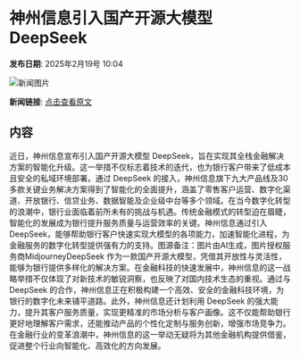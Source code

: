 # 神州信息引入国产开源大模型 DeepSeek

**发布日期**: 2025年2月19号 10:04

![新闻图片](https://pic.chinaz.com/picmap/202502051558203268_1.jpg)

**新闻链接**: [点击查看原文](https://www.aibase.com/zh/news/15497)

## 内容

近日，神州信息宣布引入国产开源大模型 DeepSeek，旨在实现其全栈金融解决方案的智能化升级。这一举措不仅标志着技术的迭代，也为银行客户带来了低成本且安全的私域环境部署。通过 DeepSeek 的接入，神州信息旗下九大产品线及30多款关键业务解决方案得到了智能化的全面提升，涵盖了零售客户运营、数字化渠道、开放银行、信贷业务、数据智能及企业级中台等多个领域。在当今数字化转型的浪潮中，银行业面临着前所未有的挑战与机遇。传统金融模式的转型迫在眉睫，智能化的发展成为银行提升服务质量与运营效率的关键。神州信息通过引入 DeepSeek，能够帮助银行客户快速实现大模型的各项能力，加速智能化进程，为金融服务的数字化转型提供强有力的支持。图源备注：图片由AI生成，图片授权服务商MidjourneyDeepSeek 作为一款国产开源大模型，凭借其开放性与灵活性，能够为银行提供多样化的解决方案。在金融科技的快速发展中，神州信息的这一战略举措不仅体现了对新技术的敏锐洞察，也反映了对国内技术生态的重视。通过与 DeepSeek 的合作，神州信息正在积极构建一个高效、安全的金融科技环境，为银行的数字化未来铺平道路。此外，神州信息还计划利用 DeepSeek 的强大能力，提升其客户服务质量，实现更精准的市场分析与客户画像。这不仅能帮助银行更好地理解客户需求，还能推动产品的个性化定制与服务创新，增强市场竞争力。在金融行业的变革浪潮中，神州信息的这一举动无疑将为其他金融机构提供借鉴，促进整个行业向智能化、高效化的方向发展。
